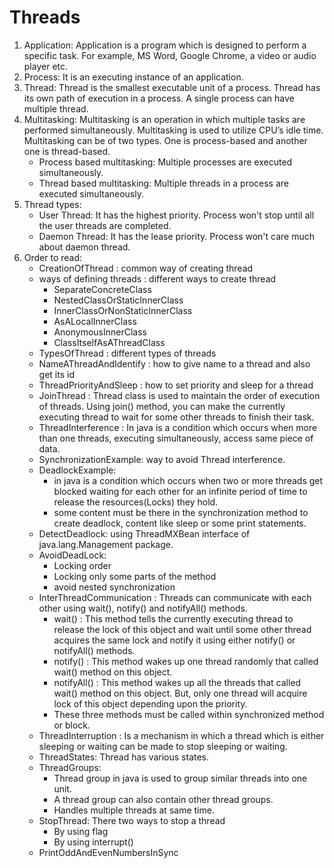 # Threads
1. Application: Application is a program which is designed to perform a specific task. For example, MS Word, Google Chrome, a video or audio player etc.
2. Process: It is an executing instance of an application.
3. Thread: Thread is the smallest executable unit of a process. Thread has its own path of execution in a process. A single process can have multiple thread.
4. Multitasking: Multitasking is an operation in which multiple tasks are performed simultaneously. Multitasking is used to utilize CPU’s idle time. Multitasking can be of two types. One is process-based and another one is thread-based.
    - Process based multitasking: Multiple processes are executed simultaneously.
    - Thread based multitasking: Multiple threads in a process are executed simultaneously.
5. Thread types:
   - User Thread: It has the highest priority. Process won't stop until all the user threads are completed.
   - Daemon Thread: It has the lease priority. Process won't care much about daemon thread.
6. Order to read:
    - CreationOfThread : common way of creating thread
    - ways of defining threads : different ways to create thread
      - SeparateConcreteClass
      - NestedClassOrStaticInnerClass
      - InnerClassOrNonStaticInnerClass
      - AsALocalInnerClass
      - AnonymousInnerClass
      - ClassItselfAsAThreadClass
    - TypesOfThread : different types of threads
    - NameAThreadAndIdentify : how to give name to a thread and also get its id
    - ThreadPriorityAndSleep : how to set priority and sleep for a thread
    - JoinThread : Thread class is used to maintain the order of execution of threads. Using join() method, you can make the currently executing thread to wait for some other threads to finish their task. 
    - ThreadInterference : In java is a condition which occurs when more than one threads, executing simultaneously, access same piece of data.
    - SynchronizationExample: way to avoid Thread interference.
    - DeadlockExample: 
      - in java is a condition which occurs when two or more threads get blocked waiting for each other for an infinite period of time to release the resources(Locks) they hold.
      - some content must be there in the synchronization method to create deadlock, content like sleep or some print statements.
    - DetectDeadlock: using ThreadMXBean interface of java.lang.Management package.
    - AvoidDeadLock:
      - Locking order
      - Locking only some parts of the method
      - avoid nested synchronization
    - InterThreadCommunication : Threads can communicate with each other using wait(), notify() and notifyAll() methods.
      - wait() : This method tells the currently executing thread to release the lock of this object and wait until some other thread acquires the same lock and notify it using either notify() or notifyAll() methods.
      - notify() : This method wakes up one thread randomly that called wait() method on this object.
      - notifyAll() : This method wakes up all the threads that called wait() method on this object. But, only one thread will acquire lock of this object depending upon the priority.
      - These three methods must be called within synchronized method or block.
    - ThreadInterruption :  Is a mechanism in which a thread which is either sleeping or waiting can be made to stop sleeping or waiting.
    - ThreadStates: Thread has various states.
    - ThreadGroups: 
      - Thread group in java is used to group similar threads into one unit. 
      - A thread group can also contain other thread groups.
      - Handles multiple threads at same time.
    - StopThread: There two ways to stop a thread
      - By using flag
      - By using interrupt()
    - PrintOddAndEvenNumbersInSync